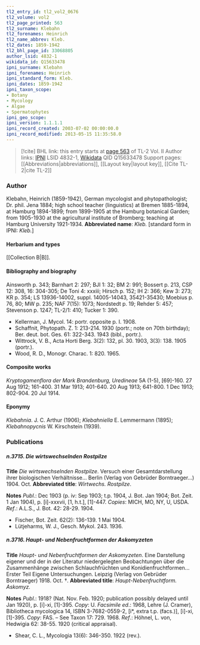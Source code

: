 ```yaml
---
tl2_entry_id: tl2_vol2_0676
tl2_volume: vol2
tl2_page_printed: 563
tl2_surname: Klebahn
tl2_forenames: Heinrich
tl2_name_abbrev: Kleb.
tl2_dates: 1859-1942
tl2_bhl_page_id: 33068805
author_lsid: 4832-1
wikidata_id: Q15633478
ipni_surname: Klebahn
ipni_forenames: Heinrich
ipni_standard_form: Kleb.
ipni_dates: 1859-1942
ipni_taxon_scope: 
- Botany
- Mycology
- Algae
- Spermatophytes
ipni_geo_scope: 
ipni_version: 1.1.1.1
ipni_record_created: 2003-07-02 00:00:00.0
ipni_record_modified: 2013-05-15 11:35:58.0
---
```


> [!cite] BHL link: this entry starts at [page 563](https://www.biodiversitylibrary.org/page/33068805) of TL-2 Vol. II
> Author links: [IPNI](https://www.ipni.org/a/4832-1) LSID 4832-1, [Wikidata](https://www.wikidata.org/wiki/Q15633478) QID Q15633478
> Support pages: [[Abbreviations|abbreviations]], [[Layout key|layout key]], [[Cite TL-2|cite TL-2]]

### Author

Klebahn, Heinrich (1859-1942), German mycologist and phytopathologist; Dr. phil. Jena 1884; high school teacher (linguistics) at Bremen 1885-1894, at Hamburg 1894-1899; from 1899-1905 at the Hamburg botanical Garden; from 1905-1930 at the agricultural institute of Bromberg; teaching at Hamburg University 1921-1934. 
**Abbreviated name**: *Kleb.* \[standard form in IPNI: *Kleb.*\]

#### Herbarium and types

[[Collection B|B]].

#### Bibliography and biography

Ainsworth p. 343; Barnhart 2: 297; BJI 1: 32; BM 2: 991; Bossert p. 213, CSP 12: 308, 16: 304-305; De Toni 4: xxxiii; Hirsch p. 152; IH 2: 366; Kew 3: 273; KR p. 354; LS 13936-14002, suppl. 14005-14043, 35421-35430; Moebius p. 76, 80; MW p. 235; NAF 7(15): 1073; Nordstedt p. 19; Rehder 5: 457; Stevenson p. 1247; TL-2/1: 410; Tucker 1: 390.
- Kellerman, J. Mycol. 14: portr. opposite p. I. 1908.
- Schaffnit, Phytopath. Z. 1: 213-214. 1930 (portr.; note on 70th birthday); Ber. deut. bot. Ges. 61: 322-343. 1943 (bibl., portr.).
- Wittrock, V. B., Acta Horti Berg. 3(2): 132, pl. 30. 1903, 3(3): 138. 1905 (portr.).
- Wood, R. D., Monogr. Charac. 1: 820. 1965.

#### Composite works

*Kryptogamenflora der Mark Brandenburg, Uredineae* 5A (1-5), \[69\]-160. 27 Aug 1912; 161-400. 31 Mar 1913; 401-640. 20 Aug 1913; 641-800. 1 Dec 1913; 802-904. 20 Jul 1914.

#### Eponymy

*Klebahnia*. J. C. Arthur (1906); *Klebahniella* E. Lemmermann (1895); *Klebahnopycnis* W. Kirschstein (1939).

### Publications

##### n.3715. Die wirtswechselnden Rostpilze

**Title**
*Die wirtswechselnden Rostpilze*. Versuch einer Gesamtdarstellung ihrer biologischen Verhältnisse... Berlin (Verlag von Gebrüder Borntraeger...) 1904. Oct.
**Abbreviated title**: *Wirtwechs. Rostpilze*.

**Notes**
*Publ*.: Dec 1903 (p. iv: Sep 1903; t.p. 1904, J. Bot. Jan 1904; Bot. Zeit. 1 Jan 1904), p. \[i\]-xxxvii, \[1, h.t.\], \[1\]-447. *Copies*: MICH, MO, NY, U, USDA.
*Ref*.: A.L.S., J. Bot. 42: 28-29. 1904.
- Fischer, Bot. Zeit. 62(2): 136-139. 1 Mai 1904.
- Lütjeharms, W. J., Gesch. Mykol. 243. 1936.

##### n.3716. Haupt- und Nebenfruchtformen der Askomyzeten

**Title**
*Haupt- und Nebenfruchtformen der Askomyzeten*. Eine Darstellung eigener und der in der Literatur niedergelegten Beobachtungen über die Zusammenhänge zwischen Schlauchfrüchten und Konidienfruchtformen... Erster Teil Eigene Untersuchungen. Leipzig (Verlag von Gebrüder Borntraeger) 1918. Oct. †.
**Abbreviated title**: *Haupt-Nebenfruchtform. Askomyz.*

**Notes**
*Publ*.: 1918? (Nat. Nov. Feb. 1920; publication possibly delayed until Jan 1920), p. \[i\]-xi, \[1\]-395. *Copy*: U.
*Facsimile ed*.: 1968, Lehre (J. Cramer), Bibliotheca mycologica 14, ISBN 3-7682-0559-2, \[i\*, extra t.p. (facs.)\], \[i\]-xi, \[1\]-395. *Copy*: FAS. – See Taxon 17: 729. 1968.
*Ref*.: Höhnel, L. von, Hedwigia 62: 38-55. 1920 (critical appraisal).
- Shear, C. L., Mycologia 13(6): 346-350. 1922 (rev.).

